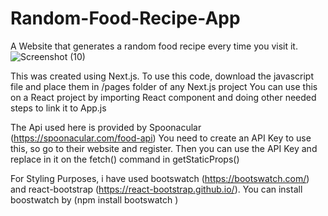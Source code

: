 # Random-Food-Recipe-App
A Website that generates a random food recipe every time you visit it. 
![Screenshot (10)](https://user-images.githubusercontent.com/28191442/109333191-208e7300-782d-11eb-8586-4403c58470a4.png)

This was created using Next.js.
To use this code, download the javascript file and place them in /pages folder of any Next.js project
You can use this on a React project by importing React component and doing other needed steps to link it to App.js

The Api used here is provided by Spoonacular (https://spoonacular.com/food-api)
You need to create an API Key to use this, so go to their website and register. 
Then you can use the API Key and replace in it on the fetch() command in getStaticProps()

For Styling Purposes,
i have used bootswatch (https://bootswatch.com/) and react-bootstrap (https://react-bootstrap.github.io/).
You can install boostwatch by (npm install bootswatch )

